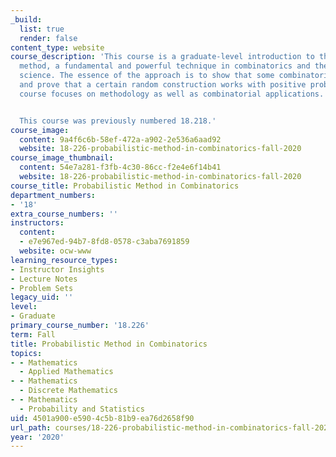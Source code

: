 ```yaml
---
_build:
  list: true
  render: false
content_type: website
course_description: 'This course is a graduate-level introduction to the probabilistic
  method, a fundamental and powerful technique in combinatorics and theoretical computer
  science. The essence of the approach is to show that some combinatorial object exists
  and prove that a certain random construction works with positive probability. The
  course focuses on methodology as well as combinatorial applications.


  This course was previously numbered 18.218.'
course_image:
  content: 9a4f6c6b-58ef-472a-a902-2e536a6aad92
  website: 18-226-probabilistic-method-in-combinatorics-fall-2020
course_image_thumbnail:
  content: 54e7a281-f3fb-4c30-86cc-f2e4e6f14b41
  website: 18-226-probabilistic-method-in-combinatorics-fall-2020
course_title: Probabilistic Method in Combinatorics
department_numbers:
- '18'
extra_course_numbers: ''
instructors:
  content:
  - e7e967ed-94b7-8fd8-0578-c3aba7691859
  website: ocw-www
learning_resource_types:
- Instructor Insights
- Lecture Notes
- Problem Sets
legacy_uid: ''
level:
- Graduate
primary_course_number: '18.226'
term: Fall
title: Probabilistic Method in Combinatorics
topics:
- - Mathematics
  - Applied Mathematics
- - Mathematics
  - Discrete Mathematics
- - Mathematics
  - Probability and Statistics
uid: 4501a900-e590-4c5b-81b9-ea76d2658f90
url_path: courses/18-226-probabilistic-method-in-combinatorics-fall-2020
year: '2020'
---
```


